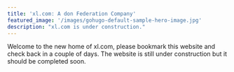 ```yaml
---
title: 'xl.com: A don Federation Company'
featured_image: '/images/gohugo-default-sample-hero-image.jpg'
description: "xl.com is under construction."
---
```


Welcome to the new home of xl.com, please bookmark this website and check back in a couple of days. The website is still under construction but it should be completed soon.
